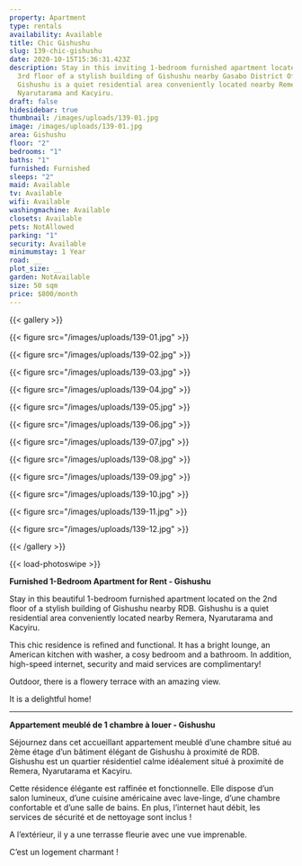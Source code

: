 ```yaml
---
property: Apartment
type: rentals
availability: Available
title: Chic Gishushu
slug: 139-chic-gishushu
date: 2020-10-15T15:36:31.423Z
description: Stay in this inviting 1-bedroom furnished apartment located on the
  3rd floor of a stylish building of Gishushu nearby Gasabo District Office.
  Gishushu is a quiet residential area conveniently located nearby Remera,
  Nyarutarama and Kacyiru.
draft: false
hidesidebar: true
thumbnail: /images/uploads/139-01.jpg
image: /images/uploads/139-01.jpg
area: Gishushu
floor: "2"
bedrooms: "1"
baths: "1"
furnished: Furnished
sleeps: "2"
maid: Available
tv: Available
wifi: Available
washingmachine: Available
closets: Available
pets: NotAllowed
parking: "1"
security: Available
minimumstay: 1 Year
road: __
plot_size: __
garden: NotAvailable
size: 50 sqm
price: $800/month
---
```

{{< gallery >}}

{{< figure src="/images/uploads/139-01.jpg" >}}

{{< figure src="/images/uploads/139-02.jpg" >}}

{{< figure src="/images/uploads/139-03.jpg" >}}

{{< figure src="/images/uploads/139-04.jpg" >}}

{{< figure src="/images/uploads/139-05.jpg" >}}

{{< figure src="/images/uploads/139-06.jpg" >}}

{{< figure src="/images/uploads/139-07.jpg" >}}

{{< figure src="/images/uploads/139-08.jpg" >}}

{{< figure src="/images/uploads/139-09.jpg" >}}

{{< figure src="/images/uploads/139-10.jpg" >}}

{{< figure src="/images/uploads/139-11.jpg" >}}

{{< figure src="/images/uploads/139-12.jpg" >}}

{{< /gallery >}}

{{< load-photoswipe >}}

**Furnished 1-Bedroom Apartment for Rent - Gishushu**

Stay in this beautiful 1-bedroom furnished apartment located on the 2nd floor of a stylish building of Gishushu nearby RDB. Gishushu is a quiet residential area conveniently located nearby Remera, Nyarutarama and Kacyiru.

This chic residence is refined and functional. It has a bright lounge, an American kitchen with washer, a cosy bedroom and a bathroom. In addition, high-speed internet, security and maid services are complimentary!

Outdoor, there is a flowery terrace with an amazing view.

It is a delightful home!

- - -

**Appartement meublé de 1 chambre à louer - Gishushu**

Séjournez dans cet accueillant appartement meublé d’une chambre situé au 2ème étage d’un bâtiment élégant de Gishushu à proximité de RDB. Gishushu est un quartier résidentiel calme idéalement situé à proximité de Remera, Nyarutarama et Kacyiru.

Cette résidence élégante est raffinée et fonctionnelle. Elle dispose d’un salon lumineux, d’une cuisine américaine avec lave-linge, d’une chambre confortable et d’une salle de bains. En plus, l’internet haut débit, les services de sécurité et de nettoyage sont inclus !

A l’extérieur, il y a une terrasse fleurie avec une vue imprenable.

C’est un logement charmant !